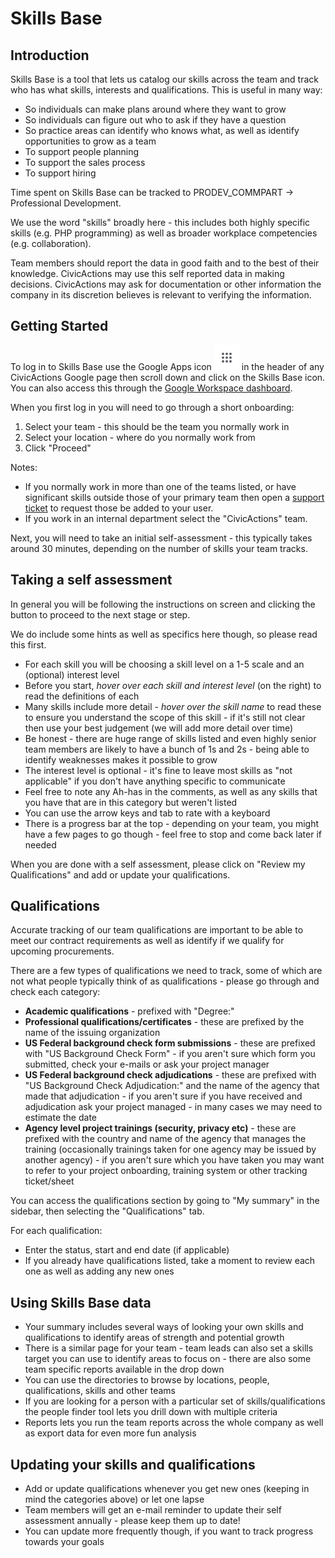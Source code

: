 # Skills Base

## Introduction

Skills Base is a tool that lets us catalog our skills across the team and track who has what skills, interests and qualifications. This is useful in many way:

- So individuals can make plans around where they want to grow
- So individuals can figure out who to ask if they have a question
- So practice areas can identify who knows what, as well as identify opportunities to grow as a team
- To support people planning
- To support the sales process
- To support hiring

Time spent on Skills Base can be tracked to PRODEV_COMMPART -> Professional Development.

We use the word "skills" broadly here - this includes both highly specific skills (e.g. PHP programming) as well as broader workplace competencies (e.g. collaboration).

Team members should report the data in good faith and to the best of their knowledge. CivicActions may use this self reported data in making decisions. CivicActions may ask for documentation or other information the company in its discretion believes is relevant to verifying the information.

## Getting Started

To log in to Skills Base use the Google Apps icon ![Google Apps icon](../../images/gsuite.png) in the header of any CivicActions Google page then scroll down and click on the Skills Base icon. You can also access this through the [Google Workspace dashboard](https://workspace.google.com/dashboard).

When you first log in you will need to go through a short onboarding:

1. Select your team - this should be the team you normally work in
1. Select your location - where do you normally work from
1. Click "Proceed"

Notes:

- If you normally work in more than one of the teams listed, or have significant skills outside those of your primary team then open a [support ticket](../support.md#to-request-support) to request those be added to your user.
- If you work in an internal department select the "CivicActions" team.

Next, you will need to take an initial self-assessment - this typically takes around 30 minutes, depending on the number of skills your team tracks.

## Taking a self assessment

In general you will be following the instructions on screen and clicking the button to proceed to the next stage or step.

We do include some hints as well as specifics here though, so please read this first.

- For each skill you will be choosing a skill level on a 1-5 scale and an (optional) interest level
- Before you start, _hover over each skill and interest level_ (on the right) to read the definitions of each
- Many skills include more detail - _hover over the skill name_ to read these to ensure you understand the scope of this skill - if it's still not clear then use your best judgement (we will add more detail over time)
- Be honest - there are huge range of skills listed and even highly senior team members are likely to have a bunch of 1s and 2s - being able to identify weaknesses makes it possible to grow
- The interest level is optional - it's fine to leave most skills as "not applicable" if you don't have anything specific to communicate
- Feel free to note any Ah-has in the comments, as well as any skills that you have that are in this category but weren't listed
- You can use the arrow keys and tab to rate with a keyboard
- There is a progress bar at the top - depending on your team, you might have a few pages to go though - feel free to stop and come back later if needed

When you are done with a self assessment, please click on "Review my Qualifications" and add or update your qualifications.

## Qualifications

Accurate tracking of our team qualifications are important to be able to meet our contract requirements as well as identify if we qualify for upcoming procurements.

There are a few types of qualifications we need to track, some of which are not what people typically think of as qualifications - please go through and check each category:

- **Academic qualifications** - prefixed with "Degree:"
- **Professional qualifications/certificates** - these are prefixed by the name of the issuing organization
- **US Federal background check form submissions** - these are prefixed with "US Background Check Form" - if you aren't sure which form you submitted, check your e-mails or ask your project manager
- **US Federal background check adjudications** - these are prefixed with "US Background Check Adjudication:" and the name of the agency that made that adjudication - if you aren't sure if you have received and adjudication ask your project managed - in many cases we may need to estimate the date
- **Agency level project trainings (security, privacy etc)** - these are prefixed with the country and name of the agency that manages the training (occasionally trainings taken for one agency may be issued by another agency) - if you aren't sure which you have taken you may want to refer to your project onboarding, training system or other tracking ticket/sheet

You can access the qualifications section by going to "My summary" in the sidebar, then selecting the "Qualifications" tab.

For each qualification:

- Enter the status, start and end date (if applicable)
- If you already have qualifications listed, take a moment to review each one as well as adding any new ones

## Using Skills Base data

- Your summary includes several ways of looking your own skills and qualifications to identify areas of strength and potential growth
- There is a similar page for your team - team leads can also set a skills target you can use to identify areas to focus on - there are also some team specific reports available in the drop down
- You can use the directories to browse by locations, people, qualifications, skills and other teams
- If you are looking for a person with a particular set of skills/qualifications the people finder tool lets you drill down with multiple criteria
- Reports lets you run the team reports across the whole company as well as export data for even more fun analysis

## Updating your skills and qualifications

- Add or update qualifications whenever you get new ones (keeping in mind the categories above) or let one lapse
- Team members will get an e-mail reminder to update their self assessment annually - please keep them up to date!
- You can update more frequently though, if you want to track progress towards your goals
